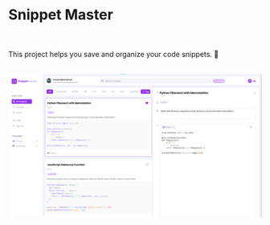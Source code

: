 <h1>Snippet Master</h1>
<br/>
<br/>
This project helps you save and organize your code snippets. 🚀
<br/>
<br/>

![Snippet Demo](./public/snip-light.png)

